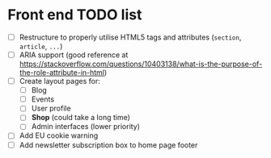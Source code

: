 # Front end TODO list

- [ ] Restructure to properly utilise HTML5 tags and attributes (`section`, `article`, `...`)
- [ ] ARIA support (good reference at <https://stackoverflow.com/questions/10403138/what-is-the-purpose-of-the-role-attribute-in-html>)
- [ ] Create layout pages for:
	- [ ] Blog
	- [ ] Events
	- [ ] User profile
	- [ ] **Shop** (could take a long time)
	- [ ] Admin interfaces (lower priority)
- [ ] Add EU cookie warning
- [ ] Add newsletter subscription box to home page footer
